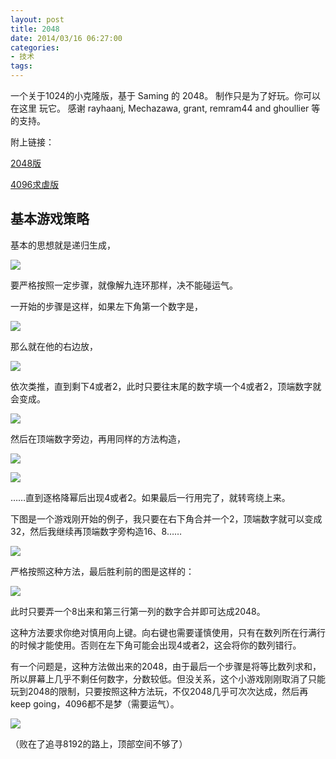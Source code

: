 ```yaml
---
layout: post
title: 2048
date: 2014/03/16 06:27:00
categories:
- 技术
tags:
---
```


一个关于1024的小克隆版，基于 Saming 的 2048。 制作只是为了好玩。你可以在这里 玩它。 感谢 rayhaanj, Mechazawa, grant, remram44 and ghoullier 等的支持。

附上链接：

[2048版](https://blog.naaln.com/demo/2048/)

[4096求虐版](https://blog.naaln.com/demo/4096/)

## 基本游戏策略

基本的思想就是递归生成，

![](http://pics.naaln.com/blog/2019-05-14-123325.jpg-basicBlog)

要严格按照一定步骤，就像解九连环那样，决不能碰运气。

一开始的步骤是这样，如果左下角第一个数字是，

![](http://pics.naaln.com/blog/2019-05-14-123325.jpg-basicBlog)

那么就在他的右边放，

![](http://pics.naaln.com/blog/2019-05-14-123326.jpg-basicBlog)

依次类推，直到剩下4或者2，此时只要往末尾的数字填一个4或者2，顶端数字就会变成。

![](http://pics.naaln.com/blog/2019-05-14-123327.jpg-basicBlog)

然后在顶端数字旁边，再用同样的方法构造，

![](http://pics.naaln.com/blog/2019-05-14-123325.jpg-basicBlog)

![](http://pics.naaln.com/blog/2019-05-14-123326.jpg-basicBlog)

……直到逐格降幂后出现4或者2。如果最后一行用完了，就转弯绕上来。

下图是一个游戏刚开始的例子，我只要在右下角合并一个2，顶端数字就可以变成32，然后我继续再顶端数字旁构造16、8……

![](http://pics.naaln.com/blog/2019-05-14-123331.jpg-basicBlog)

严格按照这种方法，最后胜利前的图是这样的：

![](http://pics.naaln.com/blog/2019-05-14-123332.jpg-basicBlog)

此时只要弄一个8出来和第三行第一列的数字合并即可达成2048。

这种方法要求你绝对慎用向上键。向右键也需要谨慎使用，只有在数列所在行满行的时候才能使用。否则在左下角可能会出现4或者2，这会将你的数列错行。

有一个问题是，这种方法做出来的2048，由于最后一个步骤是将等比数列求和，所以屏幕上几乎不剩任何数字，分数较低。但没关系，这个小游戏刚刚取消了只能玩到2048的限制，只要按照这种方法玩，不仅2048几乎可次次达成，然后再keep going，4096都不是梦（需要运气）。

![](http://pics.naaln.com/blog/2019-05-14-123333.jpg-basicBlog)

（败在了追寻8192的路上，顶部空间不够了）
